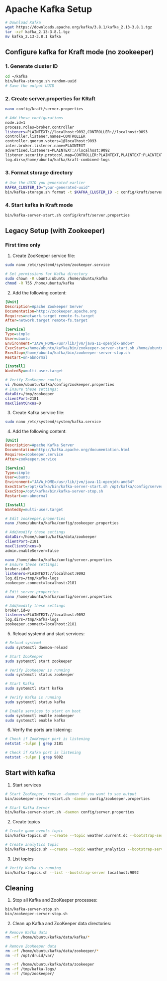 # Apache Kafka Setup
```bash
# Download Kafka
wget https://downloads.apache.org/kafka/3.8.1/kafka_2.13-3.8.1.tgz
tar -xzf kafka_2.13-3.8.1.tgz
mv kafka_2.13-3.8.1 kafka
```

## Configure kafka for Kraft mode (no zookeeper)

### 1. Generate cluster ID
```bash
cd ~/kafka
bin/kafka-storage.sh random-uuid
# Save the output UUID
```

### 2. Create server.properties for KRaft
```bash
nano config/kraft/server.properties

# Add these configurations
node.id=1
process.roles=broker,controller
listeners=PLAINTEXT://localhost:9092,CONTROLLER://localhost:9093
controller.listener.names=CONTROLLER
controller.quorum.voters=1@localhost:9093
inter.broker.listener.name=PLAINTEXT
advertised.listeners=PLAINTEXT://localhost:9092
listener.security.protocol.map=CONTROLLER:PLAINTEXT,PLAINTEXT:PLAINTEXT
log.dirs=/home/ubuntu/kafka/kraft-combined-logs
```

### 3. Format storage directory
```bash
# Use the UUID you generated earlier
KAFKA_CLUSTER_ID="your-generated-uuid"
bin/kafka-storage.sh format -t $KAFKA_CLUSTER_ID -c config/kraft/server.properties
```

### 4. Start kafka in Kraft mode
```bash
bin/kafka-server-start.sh config/kraft/server.properties
```

## Legacy Setup (with Zookeeper)
### First time only
1. Create ZooKeeper service file:
```bash
sudo nano /etc/systemd/system/zookeeper.service

# Set permissions for Kafka directory
sudo chown -R ubuntu:ubuntu /home/ubuntu/kafka
chmod -R 755 /home/ubuntu/kafka
```

2. Add the following content:
```ini
[Unit]
Description=Apache Zookeeper Server
Documentation=http://zookeeper.apache.org
Requires=network.target remote-fs.target
After=network.target remote-fs.target

[Service]
Type=simple
User=ubuntu
Environment="JAVA_HOME=/usr/lib/jvm/java-11-openjdk-amd64"
ExecStart=/home/ubuntu/kafka/bin/zookeeper-server-start.sh /home/ubuntu/kafka/config/zookeeper.properties
ExecStop=/home/ubuntu/kafka/bin/zookeeper-server-stop.sh
Restart=on-abnormal

[Install]
WantedBy=multi-user.target
```

```bash
# Verify ZooKeeper config
vi /home/ubuntu/kafka/config/zookeeper.properties
# Ensure these settings:
dataDir=/tmp/zookeeper
clientPort=2181
maxClientCnxns=0
```

3. Create Kafka service file:
```bash
sudo nano /etc/systemd/system/kafka.service
```

4. Add the following content:
```ini
[Unit]
Description=Apache Kafka Server
Documentation=http://kafka.apache.org/documentation.html
Requires=zookeeper.service
After=zookeeper.service

[Service]
Type=simple
User=ubuntu
Environment="JAVA_HOME=/usr/lib/jvm/java-11-openjdk-amd64"
ExecStart=/opt/kafka/bin/kafka-server-start.sh /opt/kafka/config/server.properties
ExecStop=/opt/kafka/bin/kafka-server-stop.sh
Restart=on-abnormal

[Install]
WantedBy=multi-user.target
```

```bash
# Edit zookeeper.properties
nano /home/ubuntu/kafka/config/zookeeper.properties

# Add/modify these settings
dataDir=/home/ubuntu/kafka/data/zookeeper
clientPort=2181
maxClientCnxns=0
admin.enableServer=false

nano /home/ubuntu/kafka/config/server.properties
# Ensure these settings:
broker.id=0
listeners=PLAINTEXT://localhost:9092
log.dirs=/tmp/kafka-logs
zookeeper.connect=localhost:2181
```

```bash
# Edit server.properties
nano /home/ubuntu/kafka/config/server.properties

# Add/modify these settings
broker.id=0
listeners=PLAINTEXT://localhost:9092
log.dirs=/tmp/kafka-logs
zookeeper.connect=localhost:2181
```

5. Reload systemd and start services:
```bash
# Reload systemd
sudo systemctl daemon-reload

# Start ZooKeeper
sudo systemctl start zookeeper

# Verify ZooKeeper is running
sudo systemctl status zookeeper

# Start Kafka
sudo systemctl start kafka

# Verify Kafka is running
sudo systemctl status kafka

# Enable services to start on boot
sudo systemctl enable zookeeper
sudo systemctl enable kafka
```

6. Verify the ports are listening:
```bash
# Check if ZooKeeper port is listening
netstat -tulpn | grep 2181

# Check if Kafka port is listening
netstat -tulpn | grep 9092
```

## Start with kafka
1. Start services
```bash
# Start ZooKeeper, remove -daemon if you want to see output
bin/zookeeper-server-start.sh -daemon config/zookeeper.properties

# Start Kafka Server
bin/kafka-server-start.sh -daemon config/server.properties
```

2. Create topics
```bash
# Create game events topic
bin/kafka-topics.sh --create --topic weather.current.dc --bootstrap-server localhost:9092 --partitions 1 --replication-factor 1

# Create analytics topic
bin/kafka-topics.sh --create --topic weather_analytics --bootstrap-server localhost:9092 --partitions 1 --replication-factor 1
```

3. List topics
```bash
# Verify Kafka is running
bin/kafka-topics.sh --list --bootstrap-server localhost:9092
```

## Cleaning
1. Stop all Kafka and ZooKeeper processes:
```bash
bin/kafka-server-stop.sh
bin/zookeeper-server-stop.sh
```

2. Clean up Kafka and ZooKeeper data directories:
```bash
# Remove Kafka data
rm -rf /home/ubuntu/kafka/data/kafka/*

# Remove ZooKeeper data
rm -rf /home/ubuntu/kafka/data/zookeeper/*
rm -rf /opt/druid/var/

rm -rf /home/ubuntu/kafka/data/zookeeper
rm -rf /tmp/kafka-logs/
rm -rf /tmp/zookeeper/
```